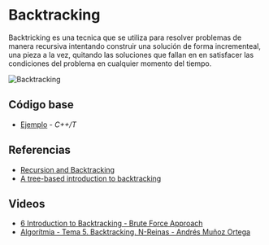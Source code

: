 # Backtracking
Backtricking es una tecnica que se utiliza para resolver problemas de manera recursiva intentando construir una solución de forma incrementeal, una pieza a la vez, quitando las soluciones que fallan en en satisfacer las condiciones del problema en cualquier momento del tiempo. 

![Backtracking](https://miro.medium.com/max/875/1*Q-DyKa25eozOeMdN5YQONA.png)
## Código base
-  [Ejemplo](example.cpp) - _C++/T_

## Referencias 
-  [Recursion and Backtracking](https://www.hackerearth.com/practice/basic-programming/recursion/recursion-and-backtracking/tutorial/)
-  [A tree-based introduction to backtracking](https://medium.com/swlh/a-tree-based-introduction-to-backtracking-57e38264b2d2)
## Videos
-  [6 Introduction to Backtracking - Brute Force Approach](https://www.youtube.com/watch?v=DKCbsiDBN6c)
-  [Algorítmia - Tema 5. Backtracking. N-Reinas - Andrés Muñoz Ortega](https://www.youtube.com/watch?v=XQYGwKiqV3Y)
